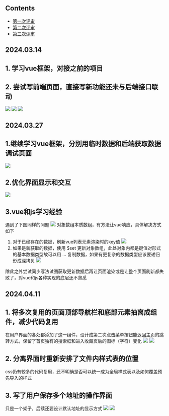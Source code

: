 ## Contents
- [第一次评审](#20240314)
- [第二次评审](#20240327)
- [第三次评审](#20240411)

## 2024.03.14
## 1. 学习vue框架，对接之前的项目
## 2. 尝试写前端页面，直接写新功能还未与后端接口联动
![](/imgs/1.png)
![](/imgs/2.png)
![](/imgs/3.png)

## 2024.03.27
## 1.继续学习vue框架，分别用临时数据和后端获取数据调试页面
![](/imgs/4.png)
## 2.优化界面显示和交互
![](/imgs/5.png)
## 3.vue和js学习经验
遇到了下图同样的问题
![](/imgs/6.png)
对象数组本质数组，有方法让vue响应，具体解决方式如下
1. 对于已经存在的数据，刷新vue列表元素渲染时的key值
![](/imgs/7.png)
2. 如果是新获取的数据，使用 $set 更新对象数组，此处对象内都是键值对形式的基本数据类型故可以用 ... 复制数据，如果有更复杂的数据类型应该要递归形成深拷贝
![](/imgs/8.png)

除此之外尝试同步写法试图获取更新数据后再让页面渲染或是让整个页面刷新都失败了，对vue和js各种实现的底层还不熟悉

## 2024.04.11
## 1. 将多次复用的页面顶部导航栏和底部元素抽离成组件，减少代码复用
在用户界面的各处都添加了这一组件，设计成第二次点击菜单按钮能返回主页的跳转方式，保留了首页独有的搜索框和进入收藏页后的图标（字符）变化
![](/imgs/9.png)
![](/imgs/10.png)
## 2. 分离界面时重新安排了文件内样式表的位置
css仍有较多的代码复用，还不明确是否可以统一成为全局样式表以及如何覆盖预先导入的样式
## 3. 写了用户保存多个地址的操作界面
只是一个架子，后续还要设计默认地址的显示方式
![](/imgs/11.png)
![](/imgs/12.png)
